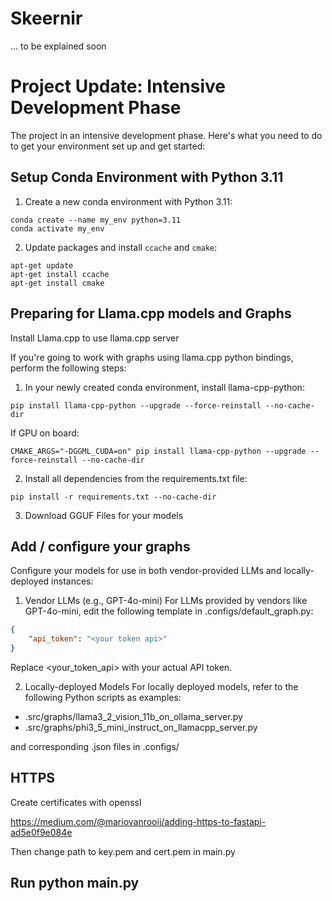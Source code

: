 # Skeernir

... to be explained soon



# Project Update: Intensive Development Phase

The project in an intensive development phase. Here's what you need to do to get your environment set up and get started:

## Setup Conda Environment with Python 3.11

1. Create a new conda environment with Python 3.11:
```console
conda create --name my_env python=3.11 
conda activate my_env
```
2. Update packages and install `ccache` and `cmake`:

```console
apt-get update
apt-get install ccache
apt-get install cmake
```

## Preparing for Llama.cpp models and Graphs

Install Llama.cpp to use llama.cpp server

If you're going to work with graphs using llama.cpp python bindings, perform the following steps:

1. In your newly created conda environment, install llama-cpp-python:

```console
pip install llama-cpp-python --upgrade --force-reinstall --no-cache-dir
```
If GPU on board:

```console
CMAKE_ARGS="-DGGML_CUDA=on" pip install llama-cpp-python --upgrade --force-reinstall --no-cache-dir
```
2. Install all dependencies from the requirements.txt file:
```console
pip install -r requirements.txt --no-cache-dir
```

3. Download GGUF Files for your models

## Add / configure your graphs

Configure your models for use in both vendor-provided LLMs and locally-deployed instances:

1. Vendor LLMs (e.g., GPT-4o-mini)
For LLMs provided by vendors like GPT-4o-mini, edit the following template in .configs/default_graph.py:
```json
{
    "api_token": "<your token api>"
}
```
Replace <your_token_api> with your actual API token.

2. Locally-deployed Models
For locally deployed models, refer to the following Python scripts as examples:

* .src/graphs/llama3_2_vision_11b_on_ollama_server.py
* .src/graphs/phi3_5_mini_instruct_on_llamacpp_server.py

and corresponding .json files in .configs/

## HTTPS

Create certificates with openssl

https://medium.com/@mariovanrooij/adding-https-to-fastapi-ad5e0f9e084e

Then change path to key.pem and cert.pem in main.py

## Run python main.py



